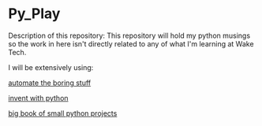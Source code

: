 # Py\_Play

Description of this repository: This repository will hold my python musings so the work in here isn't directly related to any of what I'm learning at Wake Tech.

I will be extensively using:

[automate the boring stuff](https://automatetheboringstuff.com/) 

[invent with python](https://inventwithpython.com/)

[big book of small python projects](https://inventwithpython.com/bigbookpython/)